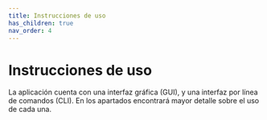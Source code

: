 ```yaml
---
title: Instrucciones de uso
has_children: true
nav_order: 4
---
```

# Instrucciones de uso

La aplicación cuenta con una interfaz gráfica (GUI), y una interfaz por línea de comandos (CLI). En los apartados encontrará mayor detalle sobre el uso de cada una.
